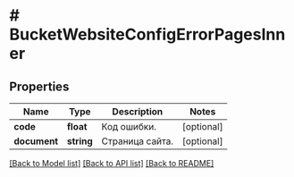 # # BucketWebsiteConfigErrorPagesInner

## Properties

Name | Type | Description | Notes
------------ | ------------- | ------------- | -------------
**code** | **float** | Код ошибки. | [optional]
**document** | **string** | Страница сайта. | [optional]

[[Back to Model list]](../../README.md#models) [[Back to API list]](../../README.md#endpoints) [[Back to README]](../../README.md)
